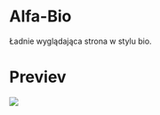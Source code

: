 # Alfa-Bio
Ładnie wyglądająca strona w stylu bio.

<h1>Previev</h1>
<img src="https://media.discordapp.net/attachments/1147557764802019398/1149666293402828872/image.png">
